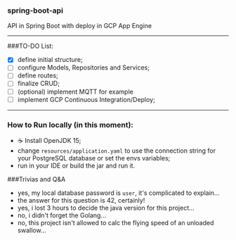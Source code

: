 ### spring-boot-api
API in Spring Boot with deploy in GCP App Engine

--- 
###TO-DO List:

- [x] define initial structure;
- [ ] configure Models, Repositories and Services;
- [ ] define routes;
- [ ] finalize CRUD;
- [ ] (optional) implement MQTT for example
- [ ] implement GCP Continuous Integration/Deploy;

---
 
### How to Run locally (in this moment):
- :coffee: Install OpenJDK 15;
- change `resources/application.yaml` to use the connection string for your PostgreSQL database or set the envs variables;
- run in your IDE or build the jar and run it.

###Trivias and Q&A

- yes, my local database password is `user`, it's complicated to explain...
- the answer for this question is 42, certainly!
- yes, i lost 3 hours to decide the java version for this project...
- no, i didn't forget the Golang...
- no, this project isn't allowed to calc the flying speed of an unloaded swallow...
